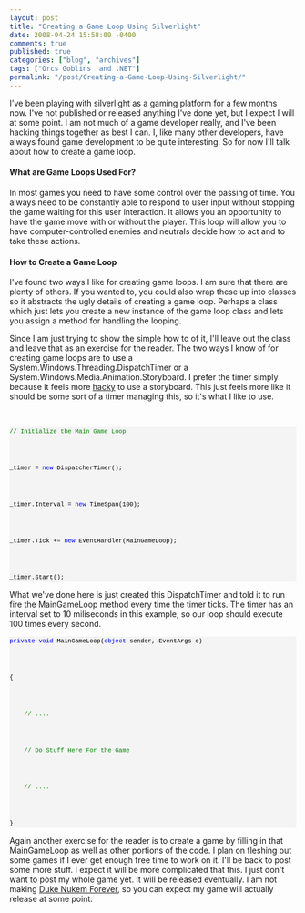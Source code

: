 ```yaml
---
layout: post
title: "Creating a Game Loop Using Silverlight"
date: 2008-04-24 15:58:00 -0400
comments: true
published: true
categories: ["blog", "archives"]
tags: ["Orcs Goblins  and .NET"]
permalink: "/post/Creating-a-Game-Loop-Using-Silverlight/"
---
```

<!-- more -->

<p>I've been playing with silverlight as a gaming platform for a few months now. I've not published or released anything I've done yet, but I expect I will at some point. I am not much of a game developer really, and I've been hacking things together as best I can. I, like many other developers, have always found game development to be quite interesting. So for now I'll talk about how to create a game loop.</p>
<h4>What are Game Loops Used For?</h4>
<p>In most games you need to have some control over the passing of time. You always need to be constantly able to respond to user input without stopping the game waiting for this user interaction. It allows you an opportunity to have the game move with or without the player. This loop will allow you to have computer-controlled enemies and neutrals decide how to act and to take these actions.</p>
<h4>How to Create a Game Loop</h4>
<p>I've found two ways I like for creating game loops. I am sure that there are plenty of others. If you wanted to, you could also wrap these up into classes so it abstracts the ugly details of creating a game loop. Perhaps a class which just lets you create a new instance of the game loop class and lets you assign a method for handling the looping.</p>
<p>Since I am just trying to show the simple how to of it, I'll leave out the class and leave that as an exercise for the reader. The two ways I know of for creating game loops are to use a System.Windows.Threading.DispatchTimer or a System.Windows.Media.Animation.Storyboard. I prefer the timer simply because it feels more <a href="http://en.wikipedia.org/wiki/Hack_%28technology%29" target="_blank">hacky</a> to use a storyboard. This just feels more like it should be some sort of a timer managing this, so it's what I like to use.</p>
<p>&nbsp;</p>
<div>
<pre style="border-style: none; margin: 0em; padding: 0px; overflow: visible; font-size: 8pt; width: 100%; color: black; line-height: 12pt; font-family: consolas,'Courier New',courier,monospace; background-color: #f4f4f4;"><span style="color:#008000;">// Initialize the Main Game Loop</span><br />
<br />
_timer = <span style="color:#0000ff;">new</span> DispatcherTimer();<br />
<br />
_timer.Interval = <span style="color:#0000ff;">new</span> TimeSpan(100);<br />
<br />
_timer.Tick += <span style="color:#0000ff;">new</span> EventHandler(MainGameLoop);<br />
<br />
_timer.Start();</pre>
</div>
<p>What we've done here is just created this DispatchTimer and told it to run fire the MainGameLoop method every time the timer ticks. The timer has an interval set to 10 miliseconds in this example, so our loop should execute 100 times every second.</p>
<div>
<pre style="border-style: none; margin: 0em; padding: 0px; overflow: visible; font-size: 8pt; width: 100%; color: black; line-height: 12pt; font-family: consolas,'Courier New',courier,monospace; background-color: #f4f4f4;"><span style="color:#0000ff;">private</span> <span style="color:#0000ff;">void</span> MainGameLoop(<span style="color:#0000ff;">object</span> sender, EventArgs e)<br />
<br />
{<br />
<br />
    <span style="color:#008000;">// ....</span><br />
<br />
    <span style="color:#008000;">// Do Stuff Here For the Game</span><br />
<br />
    <span style="color:#008000;">// ....</span><br />
<br />
}</pre>
</div>
<p>Again another exercise for the reader is to create a game by filling in that MainGameLoop as well as other portions of the code. I plan on fleshing out some games if I ever get enough free time to work on it. I'll be back to post some more stuff. I expect it will be more complicated that this. I just don't want to post my whole game yet. It will be released eventually. I am not making <a href="http://en.wikipedia.org/wiki/Duke_Nukem_Forever" target="_blank">Duke Nukem Forever</a>, so you can expect my game will actually release at some point.</p>

